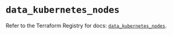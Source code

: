 # `data_kubernetes_nodes`

Refer to the Terraform Registry for docs: [`data_kubernetes_nodes`](https://registry.terraform.io/providers/hashicorp/kubernetes/2.37.1/docs/data-sources/nodes).
